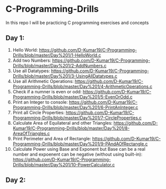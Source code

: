 # C-Programming-Drills
In this repo I will be practicing C programming exercises and concepts

## Day 1:
1) Hello World: https://github.com/D-Kumar19/C-Programming-Drills/blob/master/Day%201/1-HelloWorld.c
2) Add two Numbers: https://github.com/D-Kumar19/C-Programming-Drills/blob/master/Day%201/2-AddNumbers.c
3) Use all Datatypes: https://github.com/D-Kumar19/C-Programming-Drills/blob/master/Day%201/3-UsingAllDatatypes.c
4) Use all Arithmetic Operations: https://github.com/D-Kumar19/C-Programming-Drills/blob/master/Day%201/4-ArithmeticOperations.c
5) Check if a numner is even or odd: https://github.com/D-Kumar19/C-Programming-Drills/blob/master/Day%201/5-EvenOrOdd.c
6) Print an Integer to console: https://github.com/D-Kumar19/C-Programming-Drills/blob/master/Day%201/6-PrintAnInteger.c
7) Print all Circle Properties: https://github.com/D-Kumar19/C-Programming-Drills/blob/master/Day%201/7-CircleProperties.c
8) Calculate Area of Equilateral and other Triangles: https://github.com/D-Kumar19/C-Programming-Drills/blob/master/Day%201/8-AreaOfTriangles.c
9) Print Perimeter and Area of Rectangle: https://github.com/D-Kumar19/C-Programming-Drills/blob/master/Day%201/9-PAndAOfRectangle.c
10) Calculate Power using Base and Exponent but Base can be a real number and expoenent can be negative (without using built-in): https://github.com/D-Kumar19/C-Programming-Drills/blob/master/Day%201/10-PowerCalculator.c

## Day 2:
